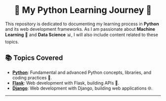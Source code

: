 # <div align="center"> 🚀 My Python Learning Journey 🚀 </div>

This repository is dedicated to documenting my learning process in **Python** and its web development frameworks. As I am passionate about **Machine Learning** 🤖 and **Data Science** 📊, I will also include content related to these topics.

## 📚 Topics Covered
- **[Python](./Python/)**: Fundamental and advanced Python concepts, libraries, and coding practices 🐍.
- **[Flask](./Flask/)**: Web development with Flask, building APIs 🔦.
- **[Django](./Django/)**: Web development with Django, building web applications 🌐.

---
